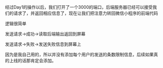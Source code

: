 经过Day1的操作以后，我们打开了一个3000的端口，后端服务器已经可以接受我们的请求了，并返回相应信息了，现在让我们把注意力转回微信小程序的前端代码

逻辑很简单


发送请求->成功->读取后端输出返回到屏幕


发送请求->失败->发送失败信息到屏幕上


因为是我自己用的，所以并没有添加每个用户的发送的条数限制信息，后续如果真的上线的话那肯定会添加。
